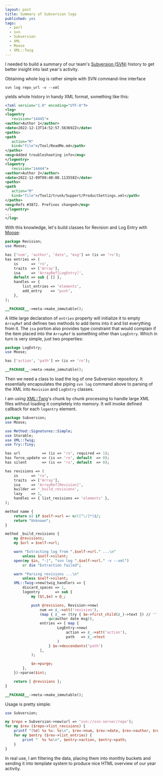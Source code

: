 ```yaml
---
layout: post
title: Summary of Subversion logs
published: yes
tags:
  - perl
  - svn
  - Subversion
  - XML
  - Moose
  - XML::Twig
---
```

I needed to build a summary of our team's [Subversion (SVN)][1] history to get better insight into last year's activity.

Obtaining whole log is rather simple with SVN command-line interface

    svn log repo_url -v --xml

yields whole history in handy XML format, something like this:

```xml
<?xml version="1.0" encoding="UTF-8"?>
<log>
<logentry
   revision="14445">
<author>Author 1</author>
<date>2022-12-13T14:52:57.563692Z</date>
<paths>
<path
   action="M"
   kind="file">/Tool/ReadMe.md</path>
</paths>
<msg>Added troubleshooting info</msg>
</logentry>
<logentry
   revision="14444">
<author>Author 2</author>
<date>2022-12-09T09:40:08.113558Z</date>
<paths>
<path
   action="M"
   kind="file">/Tool2/trunk/Support/ProductSettings.xml</path>
</paths>
<msg>Refs #3872. Prefixes changed</msg>
</logentry>
...
</log>
```

With this knowledge, let's build classes for Revision and Log Entry with [Moose][2]:

```perl
package Revision;
use Moose;

has ['num', 'author', 'date', 'msg'] => (is => 'ro');
has entries => (
    is      => 'ro',
    traits  => ['Array'],
    isa     => 'ArrayRef[LogEntry]',
    default => sub { [] },
    handles => {
        list_entries => 'elements',
        add_entry    => 'push',
    },
);

__PACKAGE__->meta->make_immutable();
```

A little large declaration of `entries` property will initialize it to empty `ArrayRef` and defines two methods to add items into it and list everything from it. The `isa` portion also provides type constraint that would complain if the item placed into the `ArrayRef` is something other than `LogEntry`. Which in turn is very simple, just two properties:

```perl
package LogEntry;
use Moose;

has ['action', 'path'] => (is => 'ro');

__PACKAGE__->meta->make_immutable();
```

Then we need a class to load the log of one Subversion repository. It essentially encapsulates the piping `svn log` command above to parsing of the XML into `Revision` and `LogEntry` classes.

I am using [XML::Twig][3]'s chunk by chunk processing to handle large XML files without loading it completely into memory. It will invoke defined callback for each `logentry` element.

```perl
package Subversion;
use Moose;

use Method::Signatures::Simple;
use Storable;
use XML::Twig;
use Try::Tiny;

has url          => (is => 'ro', required => 1);
has force_update => (is => 'ro', default  => 0);
has silent       => (is => 'ro', default  => 0);

has revisions => (
    is      => 'ro',
    traits  => ['Array'],
    isa     => 'ArrayRef[Revision]',
    builder => '_build_revisions',
    lazy    => 1,
    handles => { list_revisions => 'elements' },
);

method name {
    return $1 if $self->url =~ m/([^\/]*)$/;
    return "Unknown";
}

method _build_revisions {
    my @revisions;
    my $url = $self->url;

    warn "Extracting log from ".$self->url." ...\n"
        unless $self->silent;
    open(my $in, "-|", "svn log ".$self->url." -v --xml")
        or die "Extraction failed";

    warn "Parsing revisions ...\n"
        unless $self->silent;
    XML::Twig->new(twig_handlers => {
        discard_spaces => 1,
        logentry       => sub {
            my ($t,$e) = @_;

            push @revisions, Revision->new(
                num => $_->att('revision'),
                (map { $_ => (try { $e->first_child($_)->text }) // '' }
                    qw(author date msg)),
                entries => [ map {
                        LogEntry->new(
                            action => $_->att('action'),
                            path   => $_->text
                        )
                    } $e->descendants('path')
                ],
            );

            $e->purge;
        },
    })->parse($in);

    return [ @revisions ];
}

__PACKAGE__->meta->make_immutable();
```

Usage is pretty simple:

```perl
use Subversion;

my $repo = Subversion->new(url => 'svn://svn-server/repo');
for my $rev ($repo->list_revisions) {
    printf "[%d] %s %s: %s\n", $rev->num, $rev->date, $rev->author, $rev->msg;
    for my $entry ($rev->list_entries) {
        print "  %s %s\n", $entry->action, $entry->path;
    }
}
```

In real use, I am filtering the data, placing them into monthly buckets and sending it into template system to produce nice HTML overview of our year activity.

[1]: https://subversion.apache.org/
[2]: https://metacpan.org/pod/Moose
[3]: https://metacpan.org/pod/XML::Twig

